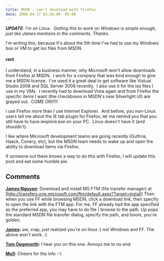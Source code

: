 ```yaml
---
title: MSDN - can't download with firefox
date: 2008-04-27 03:26:00 -05:00
---
```


_**UPDATE**: I'm on Linux.  Getting this to work on Windows is simple enough, just like James mentions in the comments. Thanks._

I'm writing this, because it's about the 5th time I've had to use my Windows box or VM to get iso files from MSDN.

#### rant

I understand, in a business manner, why Microsoft won't allow downloads from Firefox at MSDN.  I work for a company that was kind enough to give me a MSDN license.  I've used it a great deal to get software like Vistual Studio 2008 and SQL Server 2008 recently.  I also use it for the iso files I use in my VMs.  I recently had to download Vista again and from Firefox the specific items I want (the checkboxes in MSDN's new Silverlight UI) are grayed out.  COME ON!!!!!

I use Firefox more than I use Internet Explorer.  And before, you non-Linux users tell me about the IE tab plugin for Firefox, let me remind you that you still have to have iexplore.exe on your PC.  Linux doesn't have it (and shouldn't).

I like where Microsoft development teams are going recently (Guthrie, Haack, Conery, etc), but the MSDN team needs to wake up and open the ability to download items via Firefox.

If someone out there knows a way to do this with Firefox, I will update this post and eat some humble pie.

## Comments

**[James Nguyen](#234 "2008-04-27 04:53:09"):** Download and install MS FTM (file transfer manager) at [http://transfers.one.microsoft.com/ftm/default.aspx?Target=install] Then when you use FF while browsing MSDN, click a download link, then specify to open the link with the FTM app. For me, FF already had the app specified as the preferred app, you may have to do file | browse to the path. Up pops the standard MSDN file transfer dialog, specify the path, and boom, you're golden.

**[James](#235 "2008-04-27 04:54:04"):** aw, crap, just realized you're on linux :) not Windows and FF. The above won't work. :)

**[Tom Opgenorth](#236 "2008-04-27 17:32:51"):** I hear you on this one. Annoys me to no end.

**[Mu5](#237 "2008-10-10 18:02:48"):** Cheers for the info :-)
